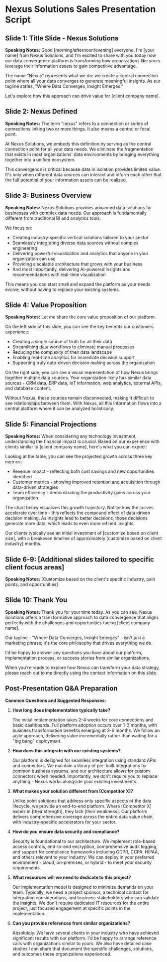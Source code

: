 # Nexus Solutions Sales Presentation Script

## Slide 1: Title Slide - Nexus Solutions

**Speaking Notes:**
Good [morning/afternoon/evening] everyone. I'm [your name] from Nexus Solutions, and I'm excited to share with you today how our data convergence platform is transforming how organizations like yours leverage their information assets to gain competitive advantage.

The name "Nexus" represents what we do: we create a central connection point where all your data converges to generate meaningful insights. As our tagline states, "Where Data Converges, Insight Emerges."

Let's explore how this approach can drive value for [client company name].

## Slide 2: Nexus Defined

**Speaking Notes:**
The term "nexus" refers to a connection or series of connections linking two or more things. It also means a central or focal point.

At Nexus Solutions, we embody this definition by serving as the central connection point for all your data needs. We eliminate the fragmentation that exists in most organizations' data environments by bringing everything together into a unified ecosystem.

This convergence is critical because data in isolation provides limited value. It's only when different data sources can interact and inform each other that the full potential of your information assets can be realized.

## Slide 3: Business Overview

**Speaking Notes:**
Nexus Solutions provides advanced data solutions for businesses with complex data needs. Our approach is fundamentally different from traditional BI and analytics tools.

We focus on:
- Creating industry-specific vertical solutions tailored to your sector
- Seamlessly integrating diverse data sources without complex engineering
- Delivering powerful visualization and analytics that anyone in your organization can use
- Providing a scalable architecture that grows with your business
- And most importantly, delivering AI-powered insights and recommendations with real-time visualization

This means you can start small and expand the platform as your needs evolve, without having to replace your existing systems.

## Slide 4: Value Proposition

**Speaking Notes:**
Let me share the core value proposition of our platform.

On the left side of this slide, you can see the key benefits our customers experience:
- Creating a single source of truth for all their data
- Streamlining data workflows to eliminate manual processes
- Reducing the complexity of their data landscape
- Enabling real-time analytics for immediate decision support
- Supporting truly data-driven decision making across the organization

On the right side, you can see a visual representation of how Nexus brings together multiple data sources. Your organization likely has similar data sources - CRM data, ERP data, IoT information, web analytics, external APIs, and database content.

Without Nexus, these sources remain disconnected, making it difficult to see relationships between them. With Nexus, all this information flows into a central platform where it can be analyzed holistically.

## Slide 5: Financial Projections

**Speaking Notes:**
When considering any technology investment, understanding the financial impact is crucial. Based on our experience with clients similar to [client company name], here's what you can expect:

Looking at the table, you can see the projected growth across three key metrics:
- Revenue impact - reflecting both cost savings and new opportunities identified
- Customer metrics - showing improved retention and acquisition through data-driven strategies
- Team efficiency - demonstrating the productivity gains across your organization

The chart below visualizes this growth trajectory. Notice how the curves accelerate over time - this reflects the compound effect of data-driven decision making. As insights lead to better decisions, those decisions generate more data, which leads to even more refined insights.

Our clients typically see an initial investment of [customize based on client size], with a breakeven timeline of approximately [customize based on client industry] months.

## Slide 6-9: [Additional slides tailored to specific client focus areas]

**Speaking Notes:**
[Customize based on the client's specific industry, pain points, and opportunities]

## Slide 10: Thank You

**Speaking Notes:**
Thank you for your time today. As you can see, Nexus Solutions offers a transformative approach to data convergence that aligns perfectly with the challenges and opportunities facing [client company name].

Our tagline - "Where Data Converges, Insight Emerges" - isn't just a marketing phrase; it's the core philosophy that drives everything we do.

I'd be happy to answer any questions you have about our platform, implementation process, or success stories from similar organizations.

When you're ready to explore how Nexus can transform your data strategy, please reach out to me directly using the contact information on this slide.

## Post-Presentation Q&A Preparation

**Common Questions and Suggested Responses:**

1. **How long does implementation typically take?**
   
   The initial implementation takes 2-4 weeks for core connections and basic dashboards. Full platform adoption occurs over 1-3 months, with business transformation benefits emerging at 3-6 months. We follow an agile approach, delivering value incrementally rather than waiting for a "big bang" deployment.

2. **How does this integrate with our existing systems?**
   
   Our platform is designed for seamless integration using standard APIs and connectors. We maintain a library of pre-built integrations for common business systems, and our architecture allows for custom connectors when needed. Importantly, we don't require you to replace anything - Nexus works alongside your existing investments.

3. **What makes your solution different from [Competitor X]?**
   
   Unlike point solutions that address only specific aspects of the data lifecycle, we provide an end-to-end platform. Where [Competitor X] excels in [their strength], they lack [their weakness]. Our platform delivers comprehensive coverage across the entire data value chain, with industry-specific accelerators for your sector.

4. **How do you ensure data security and compliance?**
   
   Security is foundational to our architecture. We implement role-based access controls, end-to-end encryption, comprehensive audit logging, and support for compliance frameworks including GDPR, CCPA, HIPAA, and others relevant to your industry. We can deploy in your preferred environment - cloud, on-premises, or hybrid - to meet your security requirements.

5. **What resources will we need to dedicate to this project?**
   
   Our implementation model is designed to minimize demands on your team. Typically, we need a project sponsor, a technical contact for integration considerations, and business stakeholders who can validate the insights. We don't require dedicated IT resources for the entire project, just focused engagement at specific points in the implementation.

6. **Can you provide references from similar organizations?**
   
   Absolutely. We have several clients in your industry who have achieved significant results with our platform. I'd be happy to arrange reference calls with organizations similar to yours. We also have detailed case studies I can share that document the specific challenges, solutions, and outcomes these organizations experienced. 